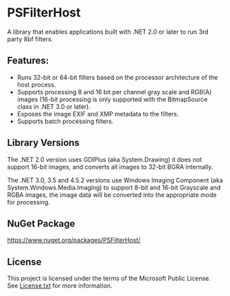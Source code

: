 # PSFilterHost

 A library that enables applications built with .NET 2.0 or later to run 3rd party 8bf filters. 

## Features:

* Runs 32-bit or 64-bit filters based on the processor architecture of the host process.
*  Supports processing 8 and 16 bit per channel gray scale and RGB(A) images (16-bit processing is only supported with the BitmapSource class in .NET 3.0 or later). 
*  Exposes the image EXIF and XMP metadata to the filters.
*   Supports batch processing filters.

## Library Versions

The .NET 2.0 version uses GDIPlus (aka System.Drawing) it does not support 16-bit images, and converts all images to 32-bit BGRA internally.

The .NET 3.0, 3.5 and 4.5.2 versions use Windows Imaging Component (aka System.Windows.Media.Imaging) to support 8-bit and 16-bit Grayscale and RGBA images, the image data will be converted into the appropriate mode for processing.

## NuGet Package

https://www.nuget.org/packages/PSFilterHost/


## License

This project is licensed under the terms of the Microsoft Public License.   
See [License.txt](License.txt) for more information.